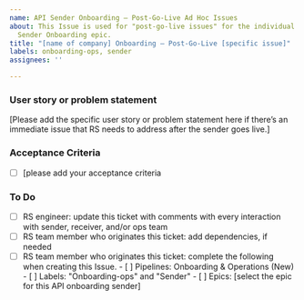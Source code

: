 ```yaml
---
name: API Sender Onboarding – Post-Go-Live Ad Hoc Issues
about: This Issue is used for "post-go-live issues" for the individual sender's API
  Sender Onboarding epic.
title: "[name of company] Onboarding – Post-Go-Live [specific issue]"
labels: onboarding-ops, sender
assignees: ''

---
```


### User story or problem statement 

[Please add the specific user story or problem statement here if there’s an immediate issue that RS needs to address after the sender goes live.] 

### Acceptance Criteria 
- [ ] [please add your acceptance criteria 

 
### To Do 
- [ ] RS engineer: update this ticket with comments with every interaction with sender, receiver, and/or ops team 
- [ ] RS team member who originates this ticket: add dependencies, if needed 
- [ ] RS team member who originates this ticket: complete the following when creating this Issue. 
      - [ ] Pipelines: Onboarding & Operations (New) 
      - [ ] Labels: "Onboarding-ops" and "Sender"
      - [ ] Epics: [select the epic for this API onboarding sender]
